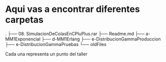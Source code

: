 # Aqui vas a encontrar diferentes carpetas

.
├── 08. SimulacionDeColasEnCPluPlus.rar
├── Readme.md
├── a-MM1Exponencial
├── d-MM1Erlang
├── e-DistribucionGammaProduccion
├── e-DistribucionGammaPruebas
└── oldFiles

Cada una representa un punto del taller